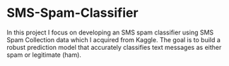 # SMS-Spam-Classifier
In this project I focus on developing an SMS spam classifier using SMS Spam Collection data which I acquired from Kaggle. The goal is to build a robust prediction model that accurately classifies text messages as either spam or legitimate (ham).
